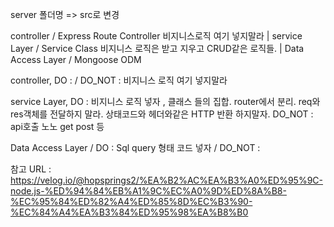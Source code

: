server 폴더명 => src로 변경


controller      /  Express Route Controller  비지니스로직 여기 넣지말라
    |
service Layer   /  Service Class    비지니스 로직은 받고 지우고 CRUD같은 로직들.
    |
Data Access Layer / Mongoose ODM



controller,   DO :    / DO_NOT : 비지니스 로직 여기 넣지말라

service Layer,  DO : 비지니스 로직 넣자 , 클래스 들의 집합. router에서 분리.
                req와 res객체를 전달하지 말라. 
                상태코드와 헤더와같은 HTTP 반환 하지말자.
                DO_NOT : api호출 노노 get post 등


Data Access Layer / DO : Sql query 형태 코드 넣자 / DO_NOT : 



참고 URL : https://velog.io/@hopsprings2/%EA%B2%AC%EA%B3%A0%ED%95%9C-node.js-%ED%94%84%EB%A1%9C%EC%A0%9D%ED%8A%B8-%EC%95%84%ED%82%A4%ED%85%8D%EC%B3%90-%EC%84%A4%EA%B3%84%ED%95%98%EA%B8%B0

